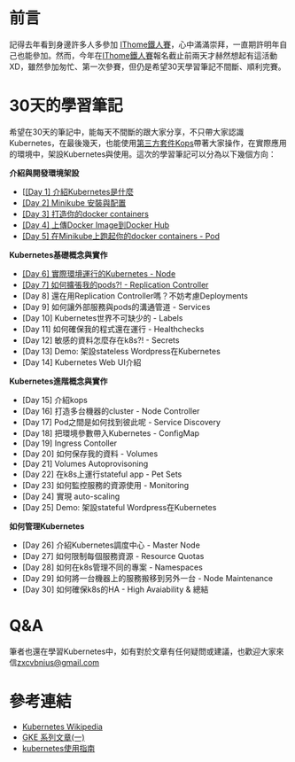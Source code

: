 # 前言
記得去年看到身邊許多人多參加 [IThome鐵人賽](https://ithelp.ithome.com.tw/ironman)，心中滿滿崇拜，一直期許明年自己也能參加。然而，今年在[IThome鐵人賽](https://ithelp.ithome.com.tw/ironman)報名截止前兩天才赫然想起有這活動XD，雖然參加匆忙、第一次參賽，但仍是希望30天學習筆記不間斷、順利完賽。


# 30天的學習筆記
希望在30天的筆記中，能每天不間斷的跟大家分享，不只帶大家認識Kubernetes，在最後幾天，也能使用[第三方套件Kops](https://github.com/kubernetes/kops)帶著大家操作，在實際應用的環境中，架設Kubernetes與使用。這次的學習筆記可以分為以下幾個方向：

**介紹與開發環境架設**

 - [[[Day 1] 介紹Kubernetes是什麼](https://github.com/zxcvbnius/k8s-30-day-sharing/tree/master/Day01)
 - [[Day 2] Minikube 安裝與配置](https://github.com/zxcvbnius/k8s-30-day-sharing/tree/master/Day02)
 - [[Day 3] 打造你的docker containers](https://github.com/zxcvbnius/k8s-30-day-sharing/tree/master/Day03)
 - [[Day 4] 上傳Docker Image到Docker Hub](https://github.com/zxcvbnius/k8s-30-day-sharing/tree/master/Day04)
 - [[Day 5] 在Minikube上跑起你的docker containers - Pod](https://github.com/zxcvbnius/k8s-30-day-sharing/tree/master/Day05)

**Kubernetes基礎概念與實作**

 - [[Day 6] 實際環境運行的Kubernetes - Node](https://github.com/zxcvbnius/k8s-30-day-sharing/tree/master/Day06)
 - [[Day 7] 如何擴張我的pods?! - Replication Controller](https://github.com/zxcvbnius/k8s-30-day-sharing/tree/master/Day07)
 - [Day 8] 還在用Replication Controller嗎？不妨考慮Deployments
 - [Day 9] 如何讓外部服務與pods的溝通管道 - Services
 - [Day 10] Kubernetes世界不可缺少的 - Labels
 - [Day 11] 如何確保我的程式還在運行 - Healthchecks
 - [Day 12] 敏感的資料怎麼存在k8s?! - Secrets
 - [Day 13] Demo: 架設stateless Wordpress在Kubernetes
 - [Day 14] Kubernetes Web UI介紹

**Kubernetes進階概念與實作**

 - [Day 15] 介紹kops
 - [Day 16] 打造多台機器的cluster - Node Controller
 - [Day 17] Pod之間是如何找到彼此呢 - Service Discovery
 - [Day 18] 把環境參數帶入Kubernetes - ConfigMap
 - [Day 19] Ingress Contoller
 - [Day 20] 如何保存我的資料 - Volumes
 - [Day 21] Volumes Autoprovisoning
 - [Day 22] 在k8s上運行stateful app - Pet Sets
 - [Day 23] 如何監控服務的資源使用 - Monitoring
 - [Day 24] 實現 auto-scaling
 - [Day 25] Demo: 架設stateful Wordpress在Kubernetes


**如何管理Kubernetes**

 - [Day 26] 介紹Kubernetes調度中心 - Master Node
 - [Day 27] 如何限制每個服務資源 - Resource Quotas
 - [Day 28] 如何在k8s管理不同的專案 - Namespaces
 - [Day 29] 如何將一台機器上的服務搬移到另外一台 - Node Maintenance
 - [Day 30] 如何確保k8s的HA - High Avaiability & 總結


# Q&A
筆者也還在學習Kubernetes中，如有對於文章有任何疑問或建議，也歡迎大家來信<zxcvbnius@gmail.com>


# 參考連結
 - [Kubernetes Wikipedia](https://zh.wikipedia.org/wiki/Kubernetes)
 - [GKE 系列文章(一)](https://blog.gcp.expert/kubernetes-gke-introduction/)
 - [kubernetes使用指南](http://www.books.com.tw/products/0010724009)
